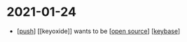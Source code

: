 # 2021-01-24

- [[push]] [[keyoxide]] wants to be [[open source]] [[keybase]]

[//begin]: # "Autogenerated link references for markdown compatibility"
[push]: ../push "Push"
[open source]: ../open-source "Open Source"
[keybase]: ../keybase "Keybase"
[//end]: # "Autogenerated link references"